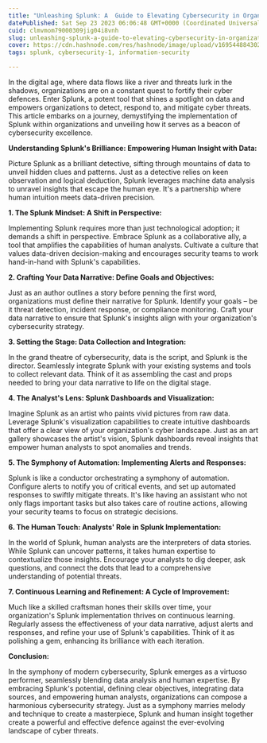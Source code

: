 ```yaml
---
title: "Unleashing Splunk: A  Guide to Elevating Cybersecurity in Organizations"
datePublished: Sat Sep 23 2023 06:06:48 GMT+0000 (Coordinated Universal Time)
cuid: clmvmom79000309jig04i8vnh
slug: unleashing-splunk-a-guide-to-elevating-cybersecurity-in-organizations
cover: https://cdn.hashnode.com/res/hashnode/image/upload/v1695448843028/abd4d7c2-75f9-4348-b817-e278fabf3b8d.png
tags: splunk, cybersecurity-1, information-security

---
```


In the digital age, where data flows like a river and threats lurk in the shadows, organizations are on a constant quest to fortify their cyber defences. Enter Splunk, a potent tool that shines a spotlight on data and empowers organizations to detect, respond to, and mitigate cyber threats. This article embarks on a journey, demystifying the implementation of Splunk within organizations and unveiling how it serves as a beacon of cybersecurity excellence.

**Understanding Splunk's Brilliance: Empowering Human Insight with Data:**

Picture Splunk as a brilliant detective, sifting through mountains of data to unveil hidden clues and patterns. Just as a detective relies on keen observation and logical deduction, Splunk leverages machine data analysis to unravel insights that escape the human eye. It's a partnership where human intuition meets data-driven precision.

**1\. The Splunk Mindset: A Shift in Perspective:**

Implementing Splunk requires more than just technological adoption; it demands a shift in perspective. Embrace Splunk as a collaborative ally, a tool that amplifies the capabilities of human analysts. Cultivate a culture that values data-driven decision-making and encourages security teams to work hand-in-hand with Splunk's capabilities.

**2\. Crafting Your Data Narrative: Define Goals and Objectives:**

Just as an author outlines a story before penning the first word, organizations must define their narrative for Splunk. Identify your goals – be it threat detection, incident response, or compliance monitoring. Craft your data narrative to ensure that Splunk's insights align with your organization's cybersecurity strategy.

**3\. Setting the Stage: Data Collection and Integration:**

In the grand theatre of cybersecurity, data is the script, and Splunk is the director. Seamlessly integrate Splunk with your existing systems and tools to collect relevant data. Think of it as assembling the cast and props needed to bring your data narrative to life on the digital stage.

**4\. The Analyst's Lens: Splunk Dashboards and Visualization:**

Imagine Splunk as an artist who paints vivid pictures from raw data. Leverage Splunk's visualization capabilities to create intuitive dashboards that offer a clear view of your organization's cyber landscape. Just as an art gallery showcases the artist's vision, Splunk dashboards reveal insights that empower human analysts to spot anomalies and trends.

**5\. The Symphony of Automation: Implementing Alerts and Responses:**

Splunk is like a conductor orchestrating a symphony of automation. Configure alerts to notify you of critical events, and set up automated responses to swiftly mitigate threats. It's like having an assistant who not only flags important tasks but also takes care of routine actions, allowing your security teams to focus on strategic decisions.

**6\. The Human Touch: Analysts' Role in Splunk Implementation:**

In the world of Splunk, human analysts are the interpreters of data stories. While Splunk can uncover patterns, it takes human expertise to contextualize those insights. Encourage your analysts to dig deeper, ask questions, and connect the dots that lead to a comprehensive understanding of potential threats.

**7\. Continuous Learning and Refinement: A Cycle of Improvement:**

Much like a skilled craftsman hones their skills over time, your organization's Splunk implementation thrives on continuous learning. Regularly assess the effectiveness of your data narrative, adjust alerts and responses, and refine your use of Splunk's capabilities. Think of it as polishing a gem, enhancing its brilliance with each iteration.

**Conclusion:**

In the symphony of modern cybersecurity, Splunk emerges as a virtuoso performer, seamlessly blending data analysis and human expertise. By embracing Splunk's potential, defining clear objectives, integrating data sources, and empowering human analysts, organizations can compose a harmonious cybersecurity strategy. Just as a symphony marries melody and technique to create a masterpiece, Splunk and human insight together create a powerful and effective defence against the ever-evolving landscape of cyber threats.